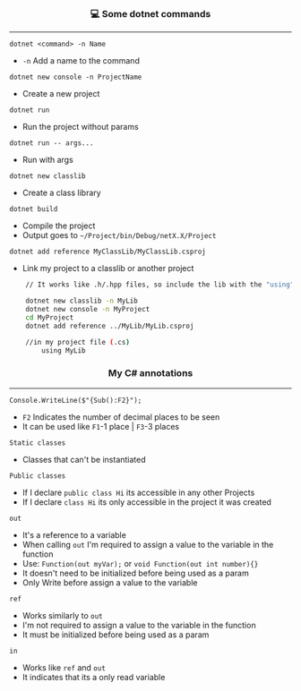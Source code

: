 <h3 align="center">💻 Some dotnet commands</h3>

---

`dotnet <command> -n Name`
- `-n` Add a name to the command

`dotnet new console -n ProjectName`
- Create a new project

`dotnet run`
- Run the project without params

`dotnet run -- args...`
- Run with args

`dotnet new classlib`
- Create a class library

`dotnet build`
- Compile the project
- Output goes to `~/Project/bin/Debug/netX.X/Project`

`dotnet add reference MyClassLib/MyClassLib.csproj`
- Link my project to a classlib or another project
```bash
	// It works like .h/.hpp files, so include the lib with the "using" keyword

	dotnet new classlib -n MyLib
	dotnet new console -n MyProject
	cd MyProject
	dotnet add reference ../MyLib/MyLib.csproj

	//in my project file (.cs)
		using MyLib
```

<h3 align="center">My C# annotations</h3>

---

`Console.WriteLine($"{Sub():F2}");` 
- `F2` Indicates the number of decimal places to be seen  
- It can be used like `F1`-1 place | `F3`-3 places

`Static classes`
- Classes that can't be instantiated

`Public classes`  
- If I declare `public class Hi` its accessible in any other Projects
- If I declare `class Hi` its only accessible in the project it was created

`out`  
- It's a reference to a variable
- When calling `out` I'm required to assign a value to the variable in the function
- Use: `Function(out myVar);` or `void Function(out int number){}`
- It doesn't need to be initialized before being used as a param
- Only Write before assign a value to the variable

`ref`
- Works similarly to `out`
- I'm not required to assign a value to the variable in the function
- It must be initialized before being used as a param

`in`
- Works like `ref` and `out`
- It indicates that its a only read variable
